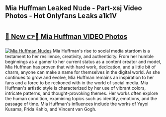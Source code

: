 ## Mia Huffman Le𝚊ked N𝚞de - Part-xsj Video Photos - Hot Onlyf𝚊ns Le𝚊ks a1k1V

# <h2><a href="http://ac45197.deff.icu/?id=Mia+Huffman">🔗 New 👉🔴 Mia Huffman VIDEO Photos</a></h2>

[![Mia Huffman N𝚞des](https://i.imgur.com/rIISA9y.gif)](http://ac45197.deff.icu/?id=Mia+Huffman)
Mia Huffman's rise to social media stardom is a testament to her resilience, creativity, and authenticity. From her humble beginnings as a gamer to her current status as a content creator and model, Mia Huffman has proven that with hard work, dedication, and a little bit of charm, anyone can make a name for themselves in the digital world. As she continues to grow and evolve, Mia Huffman remains an inspiration to her fans and a force to be reckoned with in the world of social media. Mia Huffman's artistic style is characterized by her use of vibrant colors, intricate patterns, and thought-provoking themes. Her works often explore the human condition, examining topics such as identity, emotions, and the passage of time. Mia Huffman's influences include the works of Yayoi Kusama, Frida Kahlo, and Vincent van Gogh.
